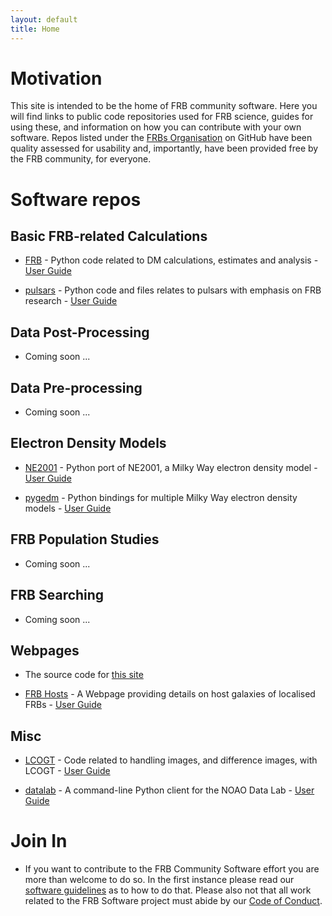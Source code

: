 ```yaml
---
layout: default
title: Home
---
```


# Motivation

This site is intended to be the home of FRB community software. Here you will find links to public code repositories used for FRB science, guides for using these, and information on how you can contribute with your own software. Repos listed under the [FRBs Organisation](https://github.com/FRBs) on GitHub have been quality assessed for usability and, importantly, have been provided free by the FRB community, for everyone.

# Software repos

## Basic FRB-related Calculations

- [FRB](https://github.com/FRBs/FRB) - Python code related to DM calculations, estimates and analysis - [User Guide](https://frb.software/user-guides/FRB.html)

- [pulsars](https://github.com/FRBs/pulsars) - Python code and files relates to pulsars with emphasis on FRB research - [User Guide](https://frb.software/user-guides/pulsars.html)

## Data Post-Processing

- Coming soon ...

## Data Pre-processing 

- Coming soon ...

## Electron Density Models

- [NE2001](https://github.com/FRBs/ne2001)  - Python port of NE2001, a Milky Way electron density model - [User Guide](https://frb.software/user-guides/ne2001.html)

- [pygedm](https://github.com/FRBs/pygedm)  - Python bindings for multiple Milky Way electron density models - [User Guide](https://frb.software/user-guides/pygedm.html)

## FRB Population Studies 

- Coming soon ...

## FRB Searching

- Coming soon ...

## Webpages

- The source code for [this site](https://github.com/FRBs/FRBs.github.io)

- [FRB Hosts](https://github.com/FRBs/FRBhostpage) - A Webpage providing details on host galaxies of localised FRBs - [User Guide](https://frb.software/user-guides/FRBhostpage.html)

## Misc

- [LCOGT](https://github.com/FRBs/LCOGT) - Code related to handling images, and difference images, with LCOGT - [User Guide](https://frb.software/user-guides/LCOGT.html)

- [datalab](https://github.com/FRBs/datalab) - A command-line Python client for the NOAO Data Lab - [User Guide](https://frb.software/user-guides/datalab.html)

# Join In

- If you want to contribute to the FRB Community Software effort you are more than welcome to do so. In the first instance please read our [software guidelines](https://docs.google.com/document/d/1YOqif6MlPOtxfbmrT40nlKyT0szcfUEDSty3-vQjvNw/) as to how to do that. Please also not that all work related to the FRB Software project must abide by our [Code of Conduct](https://frb.software/codeconduct.html).
